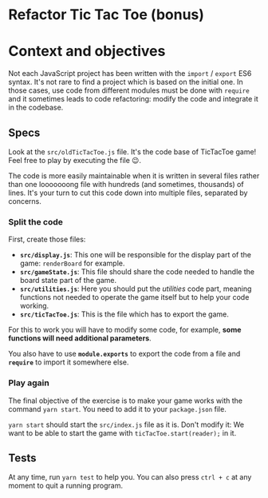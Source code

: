 # Refactor Tic Tac Toe (bonus)

# Context and objectives

Not each JavaScript project has been written with the `import` / `export` ES6 syntax. It's not rare to find a project which is based on the initial one. In those cases, use code from different modules must be done with `require` and it sometimes leads to code refactoring: modify the code and integrate it in the codebase.

## Specs

Look at the `src/oldTicTacToe.js` file. It's the code base of TicTacToe game!
Feel free to play by executing the file 😉.

The code is more easily maintainable when it is written in several files rather than one looooooong file with hundreds (and sometimes, thousands) of lines.
It's your turn to cut this code down into multiple files, separated by concerns.

### Split the code

First, create those files:

- **`src/display.js`**: This one will be responsible for the display part of the game: `renderBoard` for example.
- **`src/gameState.js`**: This file should share the code needed to handle the board state part of the game.
- **`src/utilities.js`**: Here you should put the _utilities_ code part, meaning functions not needed to operate the game itself but to help your code working.
- **`src/ticTacToe.js`**: This is the file which has to export the game.

For this to work you will have to modify some code, for example, **some functions will need additional parameters**.

You also have to use **`module.exports`** to export the code from a file and **`require`** to import it somewhere else.

### Play again

The final objective of the exercise is to make your game works with the command `yarn start`. You need to add it to your `package.json` file.

`yarn start` should start the `src/index.js` file as it is. Don't modify it: We want to be able to start the game with `ticTacToe.start(reader);` in it.

## Tests

At any time, run `yarn test` to help you.
You can also press `ctrl + c` at any moment to quit a running program.
